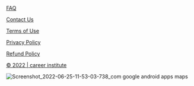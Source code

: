 <footer>
  <a href="#">FAQ</a>

  <a href="#">Contact Us</a>

  <a href="#">Terms of Use</a>

  <a href="#">Privacy Policy</a>

  <a href="#">Refund Policy</a>

  <a href="#">&copy; 2022 | career institute</a>

</footer>


![Screenshot_2022-06-25-11-53-03-738_com google android apps maps](https://user-images.githubusercontent.com/105184266/177032847-ae8fd442-a054-436b-b545-5e9a26284afc.jpg)

